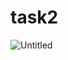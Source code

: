 # task2
![Untitled](https://user-images.githubusercontent.com/85633608/125174448-46aa2380-e1ce-11eb-8f53-b2fb7a366ad9.png)

